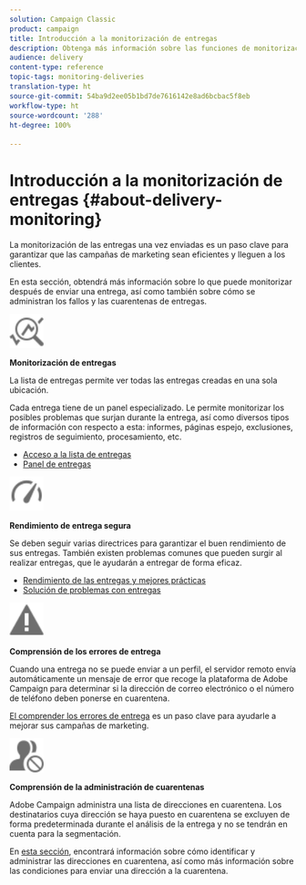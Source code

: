 ```yaml
---
solution: Campaign Classic
product: campaign
title: Introducción a la monitorización de entregas
description: Obtenga más información sobre las funciones de monitorización de entregas de Campaign Classic.
audience: delivery
content-type: reference
topic-tags: monitoring-deliveries
translation-type: ht
source-git-commit: 54ba9d2ee05b1bd7de7616142e8ad6bcbac5f8eb
workflow-type: ht
source-wordcount: '288'
ht-degree: 100%

---
```



# Introducción a la monitorización de entregas {#about-delivery-monitoring}

La monitorización de las entregas una vez enviadas es un paso clave para garantizar que las campañas de marketing sean eficientes y lleguen a los clientes.

En esta sección, obtendrá más información sobre lo que puede monitorizar después de enviar una entrega, así como también sobre cómo se administran los fallos y las cuarentenas de entregas.

<img src="assets/do-not-localize/icon_monitor.svg" width="60px">

**Monitorización de entregas**

La lista de entregas permite ver todas las entregas creadas en una sola ubicación.

Cada entrega tiene de un panel especializado. Le permite monitorizar los posibles problemas que surjan durante la entrega, así como diversos tipos de información con respecto a esta: informes, páginas espejo, exclusiones, registros de seguimiento, procesamiento, etc.

* [Acceso a la lista de entregas](../../delivery/using/list-of-deliveries.md)
* [Panel de entregas](../../delivery/using/delivery-dashboard.md)

<img src="assets/do-not-localize/icon_guidelines.svg" width="60px">

**Rendimiento de entrega segura**

Se deben seguir varias directrices para garantizar el buen rendimiento de sus entregas. También existen problemas comunes que pueden surgir al realizar entregas, que le ayudarán a entregar de forma eficaz.

* [Rendimiento de las entregas y mejores prácticas](../../delivery/using/list-of-deliveries.md)
* [Solución de problemas con entregas](../../delivery/using/delivery-dashboard.md)

<img src="assets/do-not-localize/icon_failure.svg" width="60px">

**Comprensión de los errores de entrega**

Cuando una entrega no se puede enviar a un perfil, el servidor remoto envía automáticamente un mensaje de error que recoge la plataforma de Adobe Campaign para determinar si la dirección de correo electrónico o el número de teléfono deben ponerse en cuarentena.

[El comprender los errores de entrega](../../delivery/using/understanding-delivery-failures.md) es un paso clave para ayudarle a mejorar sus campañas de marketing.

<img src="assets/do-not-localize/icon_quarantine.svg" width="60px">

**Comprensión de la administración de cuarentenas**

Adobe Campaign administra una lista de direcciones en cuarentena. Los destinatarios cuya dirección se haya puesto en cuarentena se excluyen de forma predeterminada durante el análisis de la entrega y no se tendrán en cuenta para la segmentación.

En [esta sección](../../delivery/using/understanding-quarantine-management.md), encontrará información sobre cómo identificar y administrar las direcciones en cuarentena, así como más información sobre las condiciones para enviar una dirección a la cuarentena.
